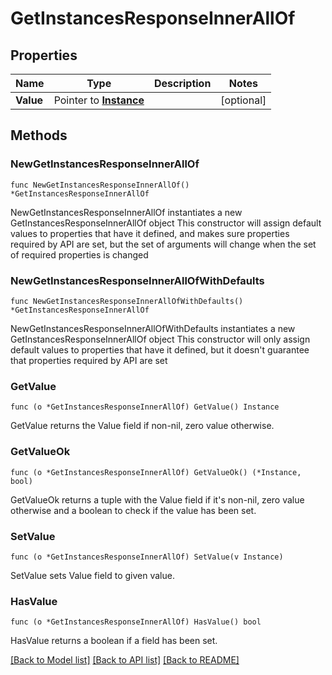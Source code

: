 # GetInstancesResponseInnerAllOf

## Properties

Name | Type | Description | Notes
------------ | ------------- | ------------- | -------------
**Value** | Pointer to [**Instance**](Instance.md) |  | [optional] 

## Methods

### NewGetInstancesResponseInnerAllOf

`func NewGetInstancesResponseInnerAllOf() *GetInstancesResponseInnerAllOf`

NewGetInstancesResponseInnerAllOf instantiates a new GetInstancesResponseInnerAllOf object
This constructor will assign default values to properties that have it defined,
and makes sure properties required by API are set, but the set of arguments
will change when the set of required properties is changed

### NewGetInstancesResponseInnerAllOfWithDefaults

`func NewGetInstancesResponseInnerAllOfWithDefaults() *GetInstancesResponseInnerAllOf`

NewGetInstancesResponseInnerAllOfWithDefaults instantiates a new GetInstancesResponseInnerAllOf object
This constructor will only assign default values to properties that have it defined,
but it doesn't guarantee that properties required by API are set

### GetValue

`func (o *GetInstancesResponseInnerAllOf) GetValue() Instance`

GetValue returns the Value field if non-nil, zero value otherwise.

### GetValueOk

`func (o *GetInstancesResponseInnerAllOf) GetValueOk() (*Instance, bool)`

GetValueOk returns a tuple with the Value field if it's non-nil, zero value otherwise
and a boolean to check if the value has been set.

### SetValue

`func (o *GetInstancesResponseInnerAllOf) SetValue(v Instance)`

SetValue sets Value field to given value.

### HasValue

`func (o *GetInstancesResponseInnerAllOf) HasValue() bool`

HasValue returns a boolean if a field has been set.


[[Back to Model list]](../README.md#documentation-for-models) [[Back to API list]](../README.md#documentation-for-api-endpoints) [[Back to README]](../README.md)


